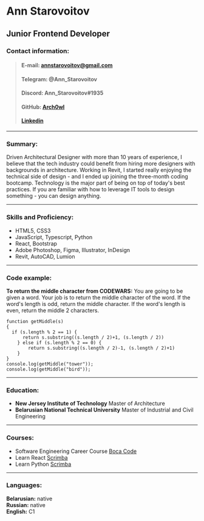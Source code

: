 # Ann Starovoitov
## Junior Frontend Developer
### Contact information:

>#### E-mail: annstarovoitov@gmail.com
>#### Telegram: @Ann_Starovoitov
>#### Discord: Ann_Starovoitov#1935
>#### GitHub: [Arch0wl](https://github.com/Arch0wl) 
>#### [Linkedin](https://www.linkedin.com/in/annstarovoitov/) 

---
### Summary:

Driven Architectural Designer with more than 10 years of experience, I believe that the tech industry could benefit from hiring more designers with backgrounds in architecture. Working in Revit, I started really enjoying the technical side of design - and I ended up joining the three-month coding bootcamp. Technology is the major part of being on top of today's best practices. If you are familiar with how to leverage IT tools to design something - you can design anything.  

---
### Skills and Proficiency:

* HTML5, CSS3
* JavaScript, Typescript, Python
* React, Bootstrap
* Adobe Photoshop, Figma, Illustrator, InDesign
* Revit, AutoCAD, Lumion

---
### Code example: 

**To return the middle character from CODEWARS:** You are going to be given a word. Your job is to return the middle character of the word. If the word's length is odd, return the middle character. If the word's length is even, return the middle 2 characters.

```
function getMiddle(s)
{
  if (s.length % 2 == 1) {
      return s.substring((s.length / 2)+1, (s.length / 2)) 
    } else if (s.length % 2 == 0) {
        return s.substring((s.length / 2)-1, (s.length / 2)+1)
    } 
}
console.log(getMiddle("tower"));
console.log(getMiddle("bird"));
```

---
### Education: 
* **New Jersey Institute of Technology**
Master of Architecture
* **Belarusian National Technical University**
Master of Industrial and Civil Engineering

---
### Courses: 

* Software Engineering Career Course [Boca Code](https://www.bocacode.com/courses/career/software-engineering)
* Learn React [Scrimba](https://scrimba.com/learn/learnreact/review-array-map-co4f44cfb9e4575776dc759eb)
* Learn Python [Scrimba](https://scrimba.com/learn/python/functions-named-notation-cp48pLT9)

---
### Languages: 

**Belarusian:** native\
**Russian:** native\
**English:** C1

